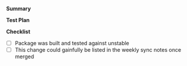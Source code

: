 **Summary**

<!-- Info on what this pull request updates/changes/etc -->

**Test Plan**

<!-- Short description of how the package was tested -->

**Checklist**

- [ ] Package was built and tested against unstable
- [ ] This change could gainfully be listed in the weekly sync notes once merged  <!-- Write an appropriate message in the Summary section, then add the "Topic: Sync Notes" label -->
